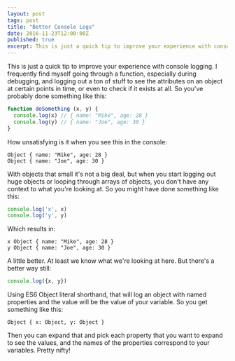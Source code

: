 ```yaml
---
layout: post
tags: post
title: "Better Console Logs"
date: 2016-11-23T12:00:00Z
published: true
excerpt: This is just a quick tip to improve your experience with console logging with some alternative methods.
---
```


This is just a quick tip to improve your experience with console logging. I frequently find myself going through a function, especially during debugging, and logging out a ton of stuff to see the attributes on an object at certain points in time, or even to check if it exists at all. So you've probably done something like this:

```javascript
function doSomething (x, y) {
  console.log(x) // { name: "Mike", age: 28 }
  console.log(y) // { name: "Joe", age: 30 }
}
```

How unsatisfying is it when you see this in the console:

```
Object { name: "Mike", age: 28 }
Object { name: "Joe", age: 30 }
```

With objects that small it's not a big deal, but when you start logging out huge objects or looping through arrays of objects, you don't have any context to what you're looking at. So you might have done something like this:

```javascript
console.log('x', x)
console.log('y', y)
```

Which results in:

```
x Object { name: "Mike", age: 28 }
y Object { name: "Joe", age: 30 }
```

A little better. At least we know what we're looking at here. But there's a better way still:

```javascript
console.log({x, y})
```

Using ES6 Object literal shorthand, that will log an object with named properties and the value will be the value of your variable. So you get something like this:

```
Object { x: Object, y: Object }
```

Then you can expand that and pick each property that you want to expand to see the values, and the names of the properties correspond to your variables. Pretty nifty!

